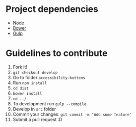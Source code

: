 # Project dependencies
* [Node](https://nodejs.org/en/download/)
* [Bower](https://bower.io/#install-bower)
* [Gulp](http://gulpjs.com/)

# Guidelines to contribute
1. Fork it!
1. `git checkout develop`
1. Go to folder `accessibility-buttons`
1. Run `npm install`
1. `cd dist`
1. `bower install`
1. `cd ../`
1. To development run `gulp --compile`
1. Develop in `src` folder
1. Commit your changes: `git commit -m 'Add some feature'`
1. Submit a pull request :D
